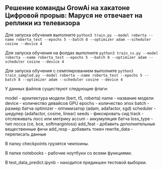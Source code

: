 ## Решение команды GrowAi на хакатоне Цифровой прорыв: Маруся не отвечает на реплики из телевизора

Для запуска обучения выполните `python3 train.py --model roberta --name roberta_test --epochs 5 --batch 8 --optimizer adam --scheduler cosine --device 4`

Для запуска обучения на фолдах выполните `python3 train_cv.py --model roberta --name roberta_test --epochs 5 --batch 8 --optimizer adam --scheduler cosine --device 4`

Для запуска обучения с семплированием выполните `python3 train_sampled.py --model roberta --name roberta_test --epochs 5 --batch 8 --optimizer adam --scheduler cosine --device 4`

У данных файлов существуют следующие флаги:

model - архитектура модели (bert, t5, roberta)
name - название модели
device - количество девайсов GPU
epochs - количество эпох
batch - размер батча
optimizer - оптимизатор (adam, adafactor, sgd)
scheduler - шедулер (adafactor, cosine, linear)
seeds - фиксировать сид
track - отслеживать лосс или метрику
accum - аккумуляция батча
loss_type - тип лосса (ce, bce, softmarginloss)
add_feat - добавить дополнительные вещественные фичи
add_resp - добавить токен
rewrite_data - переписать данные

В папку checkpoints грузятся чекпоины.

В папке notebooks - рабочие ноутбуки со всеми функциями.

В test_data_predict.ipynb - находится предикшен тестовой выборки.

